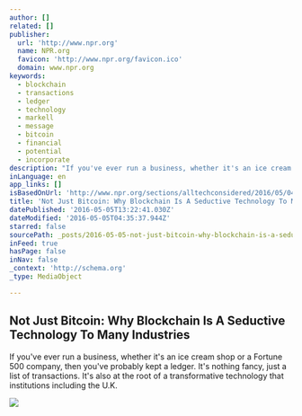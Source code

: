 ```yaml
---
author: []
related: []
publisher:
  url: 'http://www.npr.org'
  name: NPR.org
  favicon: 'http://www.npr.org/favicon.ico'
  domain: www.npr.org
keywords:
  - blockchain
  - transactions
  - ledger
  - technology
  - markell
  - message
  - bitcoin
  - financial
  - potential
  - incorporate
description: "If you've ever run a business, whether it's an ice cream shop or a Fortune 500 company, then you've probably kept a ledger. It's nothing fancy, just a list of transactions. It's also at the root of a transformative technology that institutions including the U.K."
inLanguage: en
app_links: []
isBasedOnUrl: 'http://www.npr.org/sections/alltechconsidered/2016/05/04/476597296/not-just-bitcoin-why-blockchain-is-a-seductive-technology-to-many-industries?utm_medium=RSS&utm_campaign=bitcoin'
title: 'Not Just Bitcoin: Why Blockchain Is A Seductive Technology To Many Industries'
datePublished: '2016-05-05T13:22:41.030Z'
dateModified: '2016-05-05T04:35:37.944Z'
starred: false
sourcePath: _posts/2016-05-05-not-just-bitcoin-why-blockchain-is-a-seductive-technology-t.md
inFeed: true
hasPage: false
inNav: false
_context: 'http://schema.org'
_type: MediaObject

---
```

<article style=""><h1>Not Just Bitcoin: Why Blockchain Is A Seductive Technology To Many Industries</h1><p>If you've ever run a business, whether it's an ice cream shop or a Fortune 500 company, then you've probably kept a ledger. It's nothing fancy, just a list of transactions. It's also at the root of a transformative technology that institutions including the U.K.</p><img src="https://media.npr.org/assets/img/2016/05/03/ap_876200412545_wide-77967ee1b4f46f07de8942b6e806f24ad7381acf.jpg?s=1400" /></article>